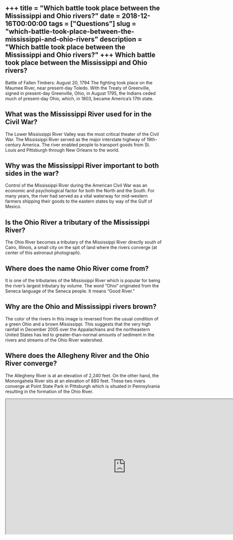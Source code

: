+++
title = "Which battle took place between the Mississippi and Ohio rivers?"
date = 2018-12-16T00:00:00
tags = ["Questions"]
slug = "which-battle-took-place-between-the-mississippi-and-ohio-rivers"
description = "Which battle took place between the Mississippi and Ohio rivers?"
+++
Which battle took place between the Mississippi and Ohio rivers?
----------------------------------------------------------------

Battle of Fallen Timbers: August 20, 1794 The fighting took place on the Maumee River, near present-day Toledo. With the Treaty of Greenville, signed in present-day Greenville, Ohio, in August 1795, the Indians ceded much of present-day Ohio, which, in 1803, became America’s 17th state.

What was the Mississippi River used for in the Civil War?
---------------------------------------------------------

The Lower Mississippi River Valley was the most critical theater of the Civil War. The Mississippi River served as the major interstate highway of 19th-century America. The river enabled people to transport goods from St. Louis and Pittsburgh through New Orleans to the world.

Why was the Mississippi River important to both sides in the war?
-----------------------------------------------------------------

Control of the Mississippi River during the American Civil War was an economic and psychological factor for both the North and the South. For many years, the river had served as a vital waterway for mid-western farmers shipping their goods to the eastern states by way of the Gulf of Mexico.

Is the Ohio River a tributary of the Mississippi River?
-------------------------------------------------------

The Ohio River becomes a tributary of the Mississippi River directly south of Cairo, Illinois, a small city on the spit of land where the rivers converge (at center of this astronaut photograph).

Where does the name Ohio River come from?
-----------------------------------------

It is one of the tributaries of the Mississippi River which is popular for being the river’s largest tributary by volume. The word “Ohio” originated from the Seneca language of the Seneca people. It means “Good River.”

Why are the Ohio and Mississippi rivers brown?
----------------------------------------------

The color of the rivers in this image is reversed from the usual condition of a green Ohio and a brown Mississippi. This suggests that the very high rainfall in December 2005 over the Appalachians and the northeastern United States has led to greater-than-normal amounts of sediment in the rivers and streams of the Ohio River watershed.

Where does the Allegheny River and the Ohio River converge?
-----------------------------------------------------------

The Allegheny River is at an elevation of 2,240 feet. On the other hand, the Monongahela River sits at an elevation of 880 feet. These two rivers converge at Point State Park in Pittsburgh which is situated in Pennsylvania resulting in the formation of the Ohio River.

<iframe allow="accelerometer; autoplay; clipboard-write; encrypted-media; gyroscope; picture-in-picture" allowfullscreen="" class="__youtube_prefs__  epyt-is-override  no-lazyload" data-no-lazy="1" data-origheight="433" data-origwidth="770" data-skipgform_ajax_framebjll="" height="433" id="_ytid_56531" loading="lazy" src="https://www.youtube.com/embed/f8qcYbswzRk?enablejsapi=1&autoplay=0&cc_load_policy=0&cc_lang_pref=&iv_load_policy=1&loop=0&modestbranding=0&rel=1&fs=1&playsinline=0&autohide=2&theme=dark&color=red&controls=1&" title="YouTube player" width="770"></iframe>